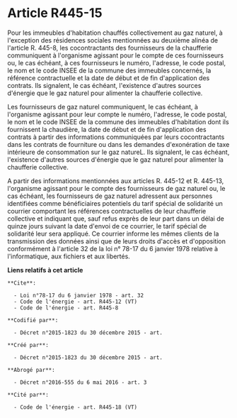 # Article R445-15

Pour les immeubles d'habitation chauffés collectivement au gaz naturel, à l'exception des résidences sociales mentionnées au
deuxième alinéa de l'article R. 445-8, les cocontractants des fournisseurs de la chaufferie communiquent à l'organisme
agissant pour le compte de ces fournisseurs ou, le cas échéant, à ces fournisseurs le numéro, l'adresse, le code postal, le
nom et le code INSEE de la commune des immeubles concernés, la référence contractuelle et la date de début et de fin
d'application des contrats. Ils signalent, le cas échéant, l'existence d'autres sources d'énergie que le gaz naturel pour
alimenter la chaufferie collective. 

Les fournisseurs de gaz naturel communiquent, le cas échéant, à l'organisme agissant pour leur compte le numéro, l'adresse,
le code postal, le nom et le code INSEE de la commune des immeubles d'habitation dont ils fournissent la chaudière, la date
de début et de fin d'application des contrats à partir des informations communiquées par leurs cocontractants dans les
contrats de fourniture ou dans les demandes d'exonération de taxe intérieure de consommation sur le gaz natureL. Ils
signalent, le cas échéant, l'existence d'autres sources d'énergie que le gaz naturel pour alimenter la chaufferie
collective. 

A partir des informations mentionnées aux articles R. 445-12 et R. 445-13, l'organisme agissant pour le compte des
fournisseurs de gaz naturel ou, le cas échéant, les fournisseurs de gaz naturel adressent aux personnes identifiées comme
bénéficiaires potentiels du tarif spécial de solidarité un courrier comportant les références contractuelles de leur
chaufferie collective et indiquant que, sauf refus exprès de leur part dans un délai de quinze jours suivant la date d'envoi
de ce courrier, le tarif spécial de solidarité leur sera appliqué. Ce courrier informe les mêmes clients de la transmission
des données ainsi que de leurs droits d'accès et d'opposition conformément à l'article 32 de la loi n° 78-17 du 6 janvier
1978 relative à l'informatique, aux fichiers et aux libertés.

**Liens relatifs à cet article**

	**Cite**:

	  - Loi n°78-17 du 6 janvier 1978 - art. 32
	  - Code de l'énergie - art. R445-12 (VT)
	  - Code de l'énergie - art. R445-8

	**Codifié par**:

	  - Décret n°2015-1823 du 30 décembre 2015 - art.

	**Créé par**:

	  - Décret n°2015-1823 du 30 décembre 2015 - art.

	**Abrogé par**:

	  - Décret n°2016-555 du 6 mai 2016 - art. 3

	**Cité par**:

	  - Code de l'énergie - art. R445-18 (VT)
